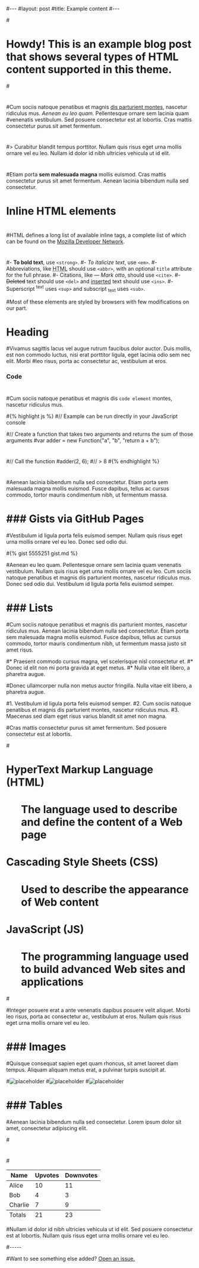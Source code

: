 #---
#layout: post
#title: Example content
#---


#<div class="message">
#  Howdy! This is an example blog post that shows several types of HTML content supported in this theme.
#</div>
#
#Cum sociis natoque penatibus et magnis <a href="#">dis parturient montes</a>, nascetur ridiculus mus. *Aenean eu leo quam.* Pellentesque ornare sem lacinia quam #venenatis vestibulum. Sed posuere consectetur est at lobortis. Cras mattis consectetur purus sit amet fermentum.
#
#> Curabitur blandit tempus porttitor. Nullam quis risus eget urna mollis ornare vel eu leo. Nullam id dolor id nibh ultricies vehicula ut id elit.
#
#Etiam porta **sem malesuada magna** mollis euismod. Cras mattis consectetur purus sit amet fermentum. Aenean lacinia bibendum nulla sed consectetur.

# Inline HTML elements
#
#HTML defines a long list of available inline tags, a complete list of which can be found on the [Mozilla Developer Network](https://developer.mozilla.org/en-US/docs#/Web/HTML/Element).
#
#- **To bold text**, use `<strong>`.
#- *To italicize text*, use `<em>`.
#- Abbreviations, like <abbr title="HyperText Markup Langage">HTML</abbr> should use `<abbr>`, with an optional `title` attribute for the full phrase.
#- Citations, like <cite>&mdash; Mark otto</cite>, should use `<cite>`.
#- <del>Deleted</del> text should use `<del>` and <ins>inserted</ins> text should use `<ins>`.
#- Superscript <sup>text</sup> uses `<sup>` and subscript <sub>text</sub> uses `<sub>`.

#Most of these elements are styled by browsers with few modifications on our part.

# Heading

#Vivamus sagittis lacus vel augue rutrum faucibus dolor auctor. Duis mollis, est non commodo luctus, nisi erat porttitor ligula, eget lacinia odio sem nec elit. Morbi #leo risus, porta ac consectetur ac, vestibulum at eros.

### Code
#
#Cum sociis natoque penatibus et magnis dis `code element` montes, nascetur ridiculus mus.

#{% highlight js %}
#// Example can be run directly in your JavaScript console

#// Create a function that takes two arguments and returns the sum of those arguments
#var adder = new Function("a", "b", "return a + b");
#
#// Call the function
#adder(2, 6);
#// > 8
#{% endhighlight %}
#
#Aenean lacinia bibendum nulla sed consectetur. Etiam porta sem malesuada magna mollis euismod. Fusce dapibus, tellus ac cursus commodo, tortor mauris condimentum nibh, ut fermentum massa.

# ### Gists via GitHub Pages

#Vestibulum id ligula porta felis euismod semper. Nullam quis risus eget urna mollis ornare vel eu leo. Donec sed odio dui.

#{% gist 5555251 gist.md %}

#Aenean eu leo quam. Pellentesque ornare sem lacinia quam venenatis vestibulum. Nullam quis risus eget urna mollis ornare vel eu leo. Cum sociis natoque penatibus et magnis dis parturient montes, nascetur ridiculus mus. Donec sed odio dui. Vestibulum id ligula porta felis euismod semper.

# ### Lists

#Cum sociis natoque penatibus et magnis dis parturient montes, nascetur ridiculus mus. Aenean lacinia bibendum nulla sed consectetur. Etiam porta sem malesuada magna mollis euismod. Fusce dapibus, tellus ac cursus commodo, tortor mauris condimentum nibh, ut fermentum massa justo sit amet risus.

#* Praesent commodo cursus magna, vel scelerisque nisl consectetur et.
#* Donec id elit non mi porta gravida at eget metus.
#* Nulla vitae elit libero, a pharetra augue.

#Donec ullamcorper nulla non metus auctor fringilla. Nulla vitae elit libero, a pharetra augue.

#1. Vestibulum id ligula porta felis euismod semper.
#2. Cum sociis natoque penatibus et magnis dis parturient montes, nascetur ridiculus mus.
#3. Maecenas sed diam eget risus varius blandit sit amet non magna.

#Cras mattis consectetur purus sit amet fermentum. Sed posuere consectetur est at lobortis.

#<dl>
#  <dt>HyperText Markup Language (HTML)</dt>
#  <dd>The language used to describe and define the content of a Web page</dd>

#  <dt>Cascading Style Sheets (CSS)</dt>
#  <dd>Used to describe the appearance of Web content</dd>

#  <dt>JavaScript (JS)</dt>
#  <dd>The programming language used to build advanced Web sites and applications</dd>
#</dl>

#Integer posuere erat a ante venenatis dapibus posuere velit aliquet. Morbi leo risus, porta ac consectetur ac, vestibulum at eros. Nullam quis risus eget urna mollis ornare vel eu leo.

# ### Images

#Quisque consequat sapien eget quam rhoncus, sit amet laoreet diam tempus. Aliquam aliquam metus erat, a pulvinar turpis suscipit at.

#![placeholder](http://placehold.it/800x400 "Large example image")
#![placeholder](http://placehold.it/400x200 "Medium example image")
#![placeholder](http://placehold.it/200x200 "Small example image")

# ### Tables

#Aenean lacinia bibendum nulla sed consectetur. Lorem ipsum dolor sit amet, consectetur adipiscing elit.

#<table>
#  <thead>
#    <tr>
#      <th>Name</th>
#      <th>Upvotes</th>
#      <th>Downvotes</th>
#    </tr>
#  </thead>
#  <tfoot>
#    <tr>
#      <td>Totals</td>
#      <td>21</td>
#      <td>23</td>
#    </tr>
#  </tfoot>
#  <tbody>
#    <tr>
#      <td>Alice</td>
#      <td>10</td>
#      <td>11</td>
#    </tr>
#    <tr>
#      <td>Bob</td>
#      <td>4</td>
#      <td>3</td>
#    </tr>
#    <tr>
#      <td>Charlie</td>
#      <td>7</td>
#      <td>9</td>
#    </tr>
#  </tbody>
#</table>

#Nullam id dolor id nibh ultricies vehicula ut id elit. Sed posuere consectetur est at lobortis. Nullam quis risus eget urna mollis ornare vel eu leo.

#-----

#Want to see something else added? <a href="https://github.com/poole/poole/issues/new">Open an issue.</a>
